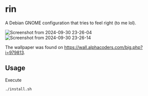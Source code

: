 # rin
A Debian GNOME configuration that tries to feel right (to me lol).

![Screenshot from 2024-09-30 23-26-04](https://github.com/user-attachments/assets/d70c9d92-1814-4397-be37-0c23f43384bb)
![Screenshot from 2024-09-30 23-26-14](https://github.com/user-attachments/assets/ac47cf2b-9c10-40e7-bd1e-f4e048f808a7)

The wallpaper was found on https://wall.alphacoders.com/big.php?i=979813.

## Usage
Execute
```bash
./install.sh
```

